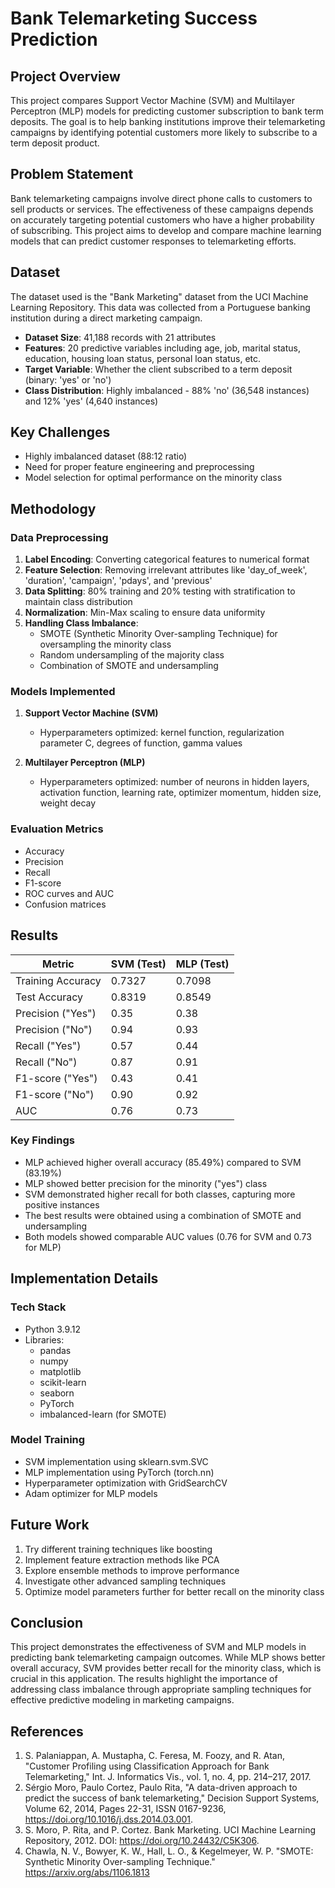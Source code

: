 # Bank Telemarketing Success Prediction

## Project Overview
This project compares Support Vector Machine (SVM) and Multilayer Perceptron (MLP) models for predicting customer subscription to bank term deposits. The goal is to help banking institutions improve their telemarketing campaigns by identifying potential customers more likely to subscribe to a term deposit product.

## Problem Statement
Bank telemarketing campaigns involve direct phone calls to customers to sell products or services. The effectiveness of these campaigns depends on accurately targeting potential customers who have a higher probability of subscribing. This project aims to develop and compare machine learning models that can predict customer responses to telemarketing efforts.

## Dataset
The dataset used is the "Bank Marketing" dataset from the UCI Machine Learning Repository. This data was collected from a Portuguese banking institution during a direct marketing campaign.

- **Dataset Size**: 41,188 records with 21 attributes
- **Features**: 20 predictive variables including age, job, marital status, education, housing loan status, personal loan status, etc.
- **Target Variable**: Whether the client subscribed to a term deposit (binary: 'yes' or 'no')
- **Class Distribution**: Highly imbalanced - 88% 'no' (36,548 instances) and 12% 'yes' (4,640 instances)

## Key Challenges
- Highly imbalanced dataset (88:12 ratio)
- Need for proper feature engineering and preprocessing
- Model selection for optimal performance on the minority class

## Methodology

### Data Preprocessing
1. **Label Encoding**: Converting categorical features to numerical format
2. **Feature Selection**: Removing irrelevant attributes like 'day_of_week', 'duration', 'campaign', 'pdays', and 'previous'
3. **Data Splitting**: 80% training and 20% testing with stratification to maintain class distribution
4. **Normalization**: Min-Max scaling to ensure data uniformity
5. **Handling Class Imbalance**:
   - SMOTE (Synthetic Minority Over-sampling Technique) for oversampling the minority class
   - Random undersampling of the majority class
   - Combination of SMOTE and undersampling

### Models Implemented
1. **Support Vector Machine (SVM)**
   - Hyperparameters optimized: kernel function, regularization parameter C, degrees of function, gamma values
   
2. **Multilayer Perceptron (MLP)**
   - Hyperparameters optimized: number of neurons in hidden layers, activation function, learning rate, optimizer momentum, hidden size, weight decay

### Evaluation Metrics
- Accuracy
- Precision
- Recall
- F1-score
- ROC curves and AUC
- Confusion matrices

## Results

| Metric | SVM (Test) | MLP (Test) |
|--------|------------|------------|
| Training Accuracy | 0.7327 | 0.7098 |
| Test Accuracy | 0.8319 | 0.8549 |
| Precision ("Yes") | 0.35 | 0.38 |
| Precision ("No") | 0.94 | 0.93 |
| Recall ("Yes") | 0.57 | 0.44 |
| Recall ("No") | 0.87 | 0.91 |
| F1-score ("Yes") | 0.43 | 0.41 |
| F1-score ("No") | 0.90 | 0.92 |
| AUC | 0.76 | 0.73 |

### Key Findings
- MLP achieved higher overall accuracy (85.49%) compared to SVM (83.19%)
- MLP showed better precision for the minority ("yes") class
- SVM demonstrated higher recall for both classes, capturing more positive instances
- The best results were obtained using a combination of SMOTE and undersampling
- Both models showed comparable AUC values (0.76 for SVM and 0.73 for MLP)

## Implementation Details

### Tech Stack
- Python 3.9.12
- Libraries:
  - pandas
  - numpy
  - matplotlib
  - scikit-learn
  - seaborn
  - PyTorch
  - imbalanced-learn (for SMOTE)

### Model Training
- SVM implementation using sklearn.svm.SVC
- MLP implementation using PyTorch (torch.nn)
- Hyperparameter optimization with GridSearchCV
- Adam optimizer for MLP models

## Future Work
1. Try different training techniques like boosting
2. Implement feature extraction methods like PCA
3. Explore ensemble methods to improve performance
4. Investigate other advanced sampling techniques
5. Optimize model parameters further for better recall on the minority class

## Conclusion
This project demonstrates the effectiveness of SVM and MLP models in predicting bank telemarketing campaign outcomes. While MLP shows better overall accuracy, SVM provides better recall for the minority class, which is crucial in this application. The results highlight the importance of addressing class imbalance through appropriate sampling techniques for effective predictive modeling in marketing campaigns.

## References
1. S. Palaniappan, A. Mustapha, C. Feresa, M. Foozy, and R. Atan, "Customer Profiling using Classification Approach for Bank Telemarketing," Int. J. Informatics Vis., vol. 1, no. 4, pp. 214–217, 2017.
2. Sérgio Moro, Paulo Cortez, Paulo Rita, "A data-driven approach to predict the success of bank telemarketing," Decision Support Systems, Volume 62, 2014, Pages 22-31, ISSN 0167-9236, https://doi.org/10.1016/j.dss.2014.03.001.
3. S. Moro, P. Rita, and P. Cortez. Bank Marketing. UCI Machine Learning Repository, 2012. DOI: https://doi.org/10.24432/C5K306.
4. Chawla, N. V., Bowyer, K. W., Hall, L. O., & Kegelmeyer, W. P. "SMOTE: Synthetic Minority Over-sampling Technique." https://arxiv.org/abs/1106.1813
